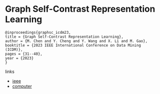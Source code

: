 # Graph Self-Contrast Representation Learning

```
@inproceedings{graphsc_icdm23,
title = {Graph Self-Contrast Representation Learning},
author = {M. Chen and Y. Cheng and Y. Wang and X. Li and M. Gao},
booktitle = {2023 IEEE International Conference on Data Mining (ICDM)},
pages = {31--40},
year = {2023}
}
```

links
- [ieee](https://doi.org/10.1109/ICDM58522.2023.00012)
- [computer](https://doi.ieeecomputersociety.org/10.1109/ICDM58522.2023.00012)
